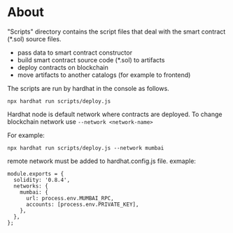 # About

"Scripts" directory contains the script files that deal with the smart contract (*.sol) source files.

- pass data to smart contract constructor
- build smart contract source code (*.sol) to artifacts
- deploy contracts on blockchain
- move artifacts to another catalogs (for example to frontend)

The scripts are run by hardhat in the console as follows.

```
npx hardhat run scripts/deploy.js
```

Hardhat node is default network where contracts are deployed. To change blockchain network
use ```--network <network-name>```

For example:

```
npx hardhat run scripts/deploy.js --network mumbai
```

remote network must be added to hardhat.config.js file. exmaple:

```
module.exports = {
  solidity: '0.8.4',
  networks: {
    mumbai: {
      url: process.env.MUMBAI_RPC,
      accounts: [process.env.PRIVATE_KEY],
    },
  },
};
```
